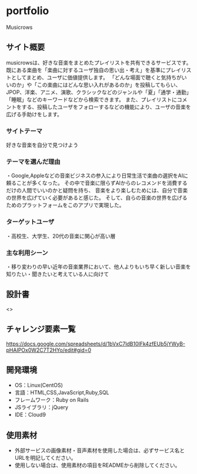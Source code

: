 # portfolio

 Musicrows

## サイト概要

musicrowsは、好きな音楽をまとめたプレイリストを共有できるサービスです。
既にある楽曲を「楽曲に対するユーザ独自の思い出・考え」を基準にプレイリストとしてまとめ、ユーザに価値提供します。
「どんな場面で聴くと気持ちがいいのか」や「この楽曲にはどんな思い入れがあるのか」を投稿してもらい、
JPOP、洋楽、アニメ、演歌、クラシックなどのジャンルや「夏」「通学・通勤」「睡眠」などのキーワードなどから検索できます。
また、プレイリストにコメントをする、投稿したユーザをフォローするなどの機能により、ユーザの音楽を広げる手助けをします。

### サイトテーマ
好きな音楽を自分で見つけよう

### テーマを選んだ理由

・Google,Appleなどの音楽ビジネスの参入により日常生活で楽曲の選択をAIに頼ることが多くなった。
その中で音楽に限らずAIからのレコメンドを消費するだけの人間でいいのかと疑問を持ち、
音楽をより楽しむためには、自分で音楽の世界を広げていく必要があると感じた。
そして、自らの音楽の世界を広げるためのプラットフォームをこのアプリで実現した。

### ターゲットユーザ
・高校生、大学生、20代の音楽に関心が高い層

### 主な利用シーン
・移り変わりの早い近年の音楽業界において、他人よりもいち早く新しい音楽を知りたい・聞きたいと考えている人に向けて

## 設計書
<>

## チャレンジ要素一覧
https://docs.google.com/spreadsheets/d/1bVxC7ldB10IFk4zfEUb5jYWyB-pHAIPOx0W2C7T2HYo/edit#gid=0

## 開発環境
- OS：Linux(CentOS)
- 言語：HTML,CSS,JavaScript,Ruby,SQL
- フレームワーク：Ruby on Rails
- JSライブラリ：jQuery
- IDE：Cloud9

## 使用素材
- 外部サービスの画像素材・音声素材を使用した場合は、必ずサービス名とURLを明記してください。
- 使用しない場合は、使用素材の項目をREADMEから削除してください。
